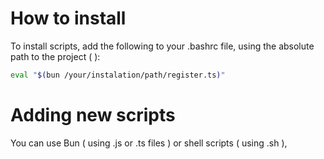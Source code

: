 # How to install

To install scripts, add the following to your .bashrc file, using the absolute path to the project (  ):

```bash
eval "$(bun /your/instalation/path/register.ts)"
```

# Adding new scripts

You can use Bun ( using .js or .ts files ) or shell scripts ( using .sh ), 